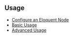 ## Usage

* [Configure an Eloquent Node]({url}/usage/configure)
* [Basic Usage]({url}/usage/basic)
* [Advanced Usage]({url}/usage/advanced)
